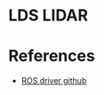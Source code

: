 # LDS LIDAR



# References

- [ROS driver github](https://github.com/ROBOTIS-GIT/hls_lfcd_lds_driver)
